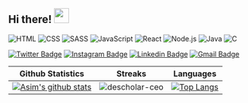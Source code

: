 <h2 align="left">
     Hi there! <img src="https://user-images.githubusercontent.com/42378118/110234147-e3259600-7f4e-11eb-95be-0c4047144dea.gif" width="30">
</h2>
<!-- Front End Developer :computer:<br><br> -->

<!-- Skills -->
<img alt="HTML" src="https://img.shields.io/badge/HTML-E34F26.svg?logo=html5&logoColor=white"> <img alt="CSS" src="https://img.shields.io/badge/CSS-1572B6.svg?logo=css3&logoColor=white"> <img alt="SASS" src="https://img.shields.io/badge/Sass-hotpink.svg?logo=SASS&logoColor=white"> <img alt="JavaScript" src="https://img.shields.io/badge/JavaScript-F7DF1E.svg?logo=javascript&logoColor=black"> <img alt="React" src="https://img.shields.io/badge/React-1572B6.svg?logo=react&logoColor=white"> <img alt="Node.js" src="https://img.shields.io/badge/Node.js-43853D.svg?logo=node.js&logoColor=white"> <img alt="Java" src="https://custom-icon-badges.herokuapp.com/badge/Java-007396.svg?logo=java&logoColor=white"> <img alt="C" src="https://custom-icon-badges.herokuapp.com/badge/C-03599C.svg?logo=c-in-hexagon&logoColor=white">

<!-- Social -->
[![Twitter Badge](https://img.shields.io/badge/-@MahmudovAsim-1ca0f1?style=flat-square&labelColor=1ca0f1&logo=twitter&logoColor=white&link=https://twitter.com/MahmudovAsim)](https://twitter.com/MahmudovAsim) [![Instagram Badge](https://img.shields.io/badge/-@aseem.mahmudov-F44747?style=flat-square&labelColor=F44747&logo=instagram&logoColor=white&link=https://instagram.com/aseem.mahmudov)](https://instagram.com/aseem.mahmudov) [![Linkedin Badge](https://img.shields.io/badge/-asimmahmudov-blue?style=flat-square&logo=Linkedin&logoColor=white&link=https://www.linkedin.com/in/asimmahmudov/)](https://www.linkedin.com/in/asimmahmudov/) [![Gmail Badge](https://img.shields.io/badge/-asimmahmudov18@gmail.com-c14438?style=flat-square&logo=Gmail&logoColor=white&link=mailto:asimmahmudov18y@gmail.com)](mailto:asimmahmudov18@gmail.com)

<!-- Statics -->
|Github Statistics|Streaks|Languages|
|-|-|-|
|[![Asim's github  stats](https://github-readme-stats.vercel.app/api?username=asimmakhmudov&show_icons=true&theme=dark&hide_title=true)](https://github.com/asimmakhmudov)|![descholar-ceo](https://github-readme-streak-stats.herokuapp.com/?user=asimmakhmudov&theme=dark)|[![Top Langs](https://github-readme-stats.vercel.app/api/top-langs/?username=asimmakhmudov&show_icons=true&theme=dark&layout=compact&hide_title=true)](https://github.com/asimmakhmudov)
